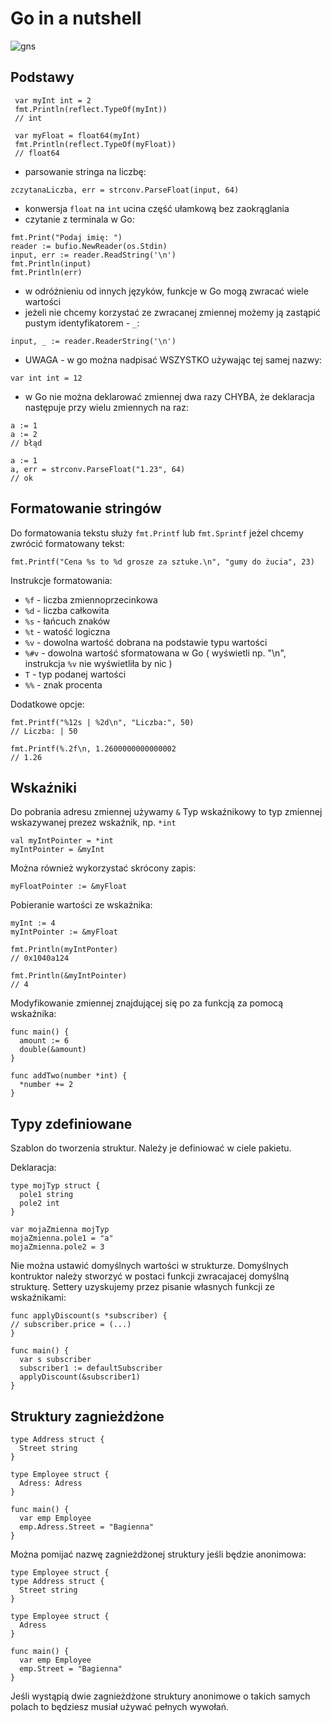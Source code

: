 # Go in a nutshell

![gns](https://user-images.githubusercontent.com/51796385/200906219-d6aa73b9-1749-4b56-a624-6c9e1bde918e.jpg)





## Podstawy

```
 var myInt int = 2
 fmt.Println(reflect.TypeOf(myInt))
 // int

 var myFloat = float64(myInt)
 fmt.Println(reflect.TypeOf(myFloat))
 // float64
  ```
 - parsowanie stringa na liczbę: 
 ```
 zczytanaLiczba, err = strconv.ParseFloat(input, 64)
 ```
 - konwersja `float` na `int` ucina część ułamkową bez zaokrąglania
 - czytanie z terminala w Go:
 ```
fmt.Print("Podaj imię: ")
reader := bufio.NewReader(os.Stdin)
input, err := reader.ReadString('\n')
fmt.Println(input)
fmt.Println(err)
```
- w odróżnieniu od innych języków, funkcje w Go mogą zwracać wiele wartości
- jeżeli nie chcemy korzystać ze zwracanej zmiennej możemy ją zastąpić pustym identyfikatorem - `_`:
```
input, _ := reader.ReaderString('\n')
```
- UWAGA - w go można nadpisać WSZYSTKO używając tej samej nazwy:
```
var int int = 12
```
- w Go nie można deklarować zmiennej dwa razy CHYBA, że deklaracja następuje przy wielu zmiennych na raz:
```
a := 1
a := 2
// błąd

a := 1
a, err = strconv.ParseFloat("1.23", 64)
// ok
```

## Formatowanie stringów

Do formatowania tekstu służy `fmt.Printf` lub `fmt.Sprintf` jeżel chcemy zwrócić formatowany tekst:
```
fmt.Printf("Cena %s to %d grosze za sztuke.\n", "gumy do żucia", 23)
```
Instrukcje formatowania:
- `%f` - liczba zmiennoprzecinkowa
- `%d` - liczba całkowita
- `%s` - łańcuch znaków
- `%t` - watość logiczna
- `%v` - dowolna wartość dobrana na podstawie typu wartości
- `%#v` - dowolna wartość sformatowana w Go ( wyświetli np. "\n", instrukcja `%v` nie wyświetliła by nic )
- `T` - typ podanej wartości
- `%%` - znak procenta

Dodatkowe opcje:
```
fmt.Printf("%12s | %2d\n", "Liczba:", 50)
// Liczba: | 50

fmt.Printf(%.2f\n, 1.2600000000000002
// 1.26
```

## Wskaźniki
Do pobrania adresu zmiennej używamy `&`
Typ wskaźnikowy to typ zmiennej wskazywanej prezez wskaźnik, np. `*int`

```
val myIntPointer = *int
myIntPointer = &myInt
```

Można również wykorzystać skrócony zapis:
```
myFloatPointer := &myFloat
```

Pobieranie wartości ze wskaźnika:
```
myInt := 4
myIntPointer := &myFloat

fmt.Println(myIntPonter)
// 0x1040a124

fmt.Println(&myIntPointer)
// 4
```

Modyfikowanie zmiennej znajdującej się po za funkcją za pomocą wskaźnika:
```
func main() {
  amount := 6
  double(&amount)
}

func addTwo(number *int) {
  *number += 2
}
```

## Typy zdefiniowane

Szablon do tworzenia struktur. Należy je definiować w ciele pakietu.

Deklaracja:
```
type mojTyp struct {
  pole1 string
  pole2 int
}

var mojaZmienna mojTyp
mojaZmienna.pole1 = "a"
mojaZmienna.pole2 = 3
```

Nie można ustawić domyślnych wartości w strukturze. Domyślnych kontruktor należy stworzyć w postaci funkcji zwracajacej domyślną strukturę.
Settery uzyskujemy przez pisanie własnych funkcji ze wskaźnikami:
```
func applyDiscount(s *subscriber) {
// subscriber.price = (...)
}

func main() {
  var s subscriber
  subscriber1 := defaultSubscriber
  applyDiscount(&subscriber1)
}
```

## Struktury zagnieżdżone

```
type Address struct {
  Street string
}

type Employee struct {
  Adress: Adress
}

func main() {
  var emp Employee
  emp.Adress.Street = "Bagienna"
}
```

Można pomijać nazwę zagnieżdżonej struktury jeśli będzie anonimowa:
```
type Employee struct {
type Address struct {
  Street string
}

type Employee struct {
  Adress
}

func main() {
  var emp Employee
  emp.Street = "Bagienna"
}
```

Jeśli wystąpią dwie zagnieżdżone struktury anonimowe o takich samych polach to będziesz musiał używać pełnych wywołań.


